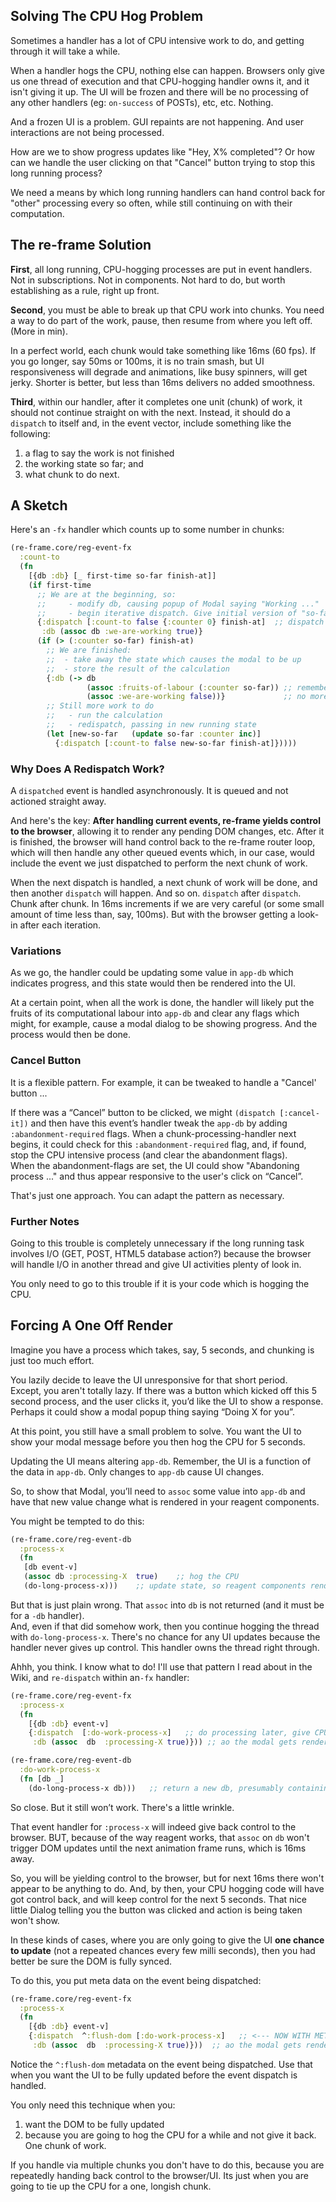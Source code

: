

## Solving The CPU Hog Problem

Sometimes a handler has a lot of CPU intensive work to do, and 
getting through it will take a while. 

When a handler hogs the CPU, nothing else can happen. Browsers 
only give us one thread of execution and that CPU-hogging handler 
owns it, and it isn't giving it up. The UI will be frozen and 
there will be no processing of any other handlers (eg: `on-success` 
of POSTs), etc, etc. Nothing.

And a frozen UI is a problem.  GUI repaints are not happening. And 
user interactions are not being processed.

How are we to show progress updates like "Hey, X% completed"?  Or 
how can we handle the user clicking on that "Cancel" button trying 
to stop this long running process?

We need a means by which long running handlers can hand control
back for "other" processing every so often, while still continuing 
on with their computation.

## The re-frame Solution

__First__, all long running, CPU-hogging processes are put in event handlers.
Not in subscriptions.  Not in components. Not hard to do,
but worth establishing as a rule, right up front. 

__Second__, you must be able to break up that CPU 
work into chunks. You need a way to do part of the work, pause, 
then resume from where you left off. (More in min). 

In a perfect world, each chunk would take something like
16ms (60 fps). If you go longer, say 50ms or 100ms, it is no train 
smash, but UI responsiveness will degrade and animations, like 
busy spinners,  will get jerky. Shorter is better, but less than 
16ms delivers no added smoothness. 

__Third__, within our handler, after it completes one unit (chunk)
of work, it should not continue straight on with the next.  Instead, 
it should do a `dispatch` to itself and, in the event vector, 
include something like the following: 

  1. a flag to say the work is not finished
  2. the working state so far; and 
  3. what chunk to do next. 

## A Sketch 

Here's an `-fx` handler which counts up to some number in chunks:
```clj
(re-frame.core/reg-event-fx 
  :count-to
  (fn 
    [{db :db} [_ first-time so-far finish-at]]
    (if first-time
      ;; We are at the beginning, so:
      ;;     - modify db, causing popup of Modal saying "Working ..."
      ;;     - begin iterative dispatch. Give initial version of "so-far"
      {:dispatch [:count-to false {:counter 0} finish-at]  ;; dispatch to self
       :db (assoc db :we-are-working true)}
      (if (> (:counter so-far) finish-at)
        ;; We are finished:
        ;;  - take away the state which causes the modal to be up
        ;;  - store the result of the calculation
        {:db (-> db
                 (assoc :fruits-of-labour (:counter so-far)) ;; remember the result
                 (assoc :we-are-working false))}             ;; no more modal
        ;; Still more work to do
        ;;   - run the calculation
        ;;   - redispatch, passing in new running state
        (let [new-so-far   (update so-far :counter inc)]
          {:dispatch [:count-to false new-so-far finish-at]}))))                         
```

### Why Does A Redispatch Work?

A `dispatched` event is handled asynchronously. It is queued
and not actioned straight away. 

And here's the key: **After handling current events, re-frame yields control
to the browser**, allowing it to render any pending DOM changes, etc. After 
it is finished, the browser will hand control back to the re-frame router 
loop, which will then handle any other queued events 
which, in our case, would include the event we just dispatched to perform 
the next chunk of work. 

When the next dispatch is handled, a next chunk of work will be done, and then another
`dispatch` will happen. And so on. `dispatch` after `dispatch`. Chunk 
after chunk. In 16ms increments if we are very careful (or some small amount 
of time less than, say, 100ms). But with the browser getting a look-in after each iteration.

### Variations

As we go, the handler could be updating some value in `app-db` which indicates 
progress, and this state would then be rendered into the UI.

At a certain point, when all the work is done, the handler will likely put the
fruits of its computational labour into `app-db` and clear any flags which might, for example,
cause a modal dialog to be showing progress.  And the process would then be done.


### Cancel Button 

It is a flexible pattern.  For example, it can be tweaked to handle a "Cancel' button ...

If there was a “Cancel” button to be clicked, we might 
`(dispatch [:cancel-it])` and then have this event’s handler tweak the `app-db`
by adding `:abandonment-required` flags. When a chunk-processing-handler
next begins, it could check for this `:abandonment-required` flag, and,
if found, stop the CPU intensive process (and clear the abandonment flags).  
When the abandonment-flags
are set, the UI could show "Abandoning process ..." and thus appear responsive 
to the user's click on “Cancel”.

That's just one approach. You can adapt the pattern as necessary. 


### Further Notes

Going to this trouble is completely unnecessary if the long running 
task involves I/O (GET, POST, HTML5 database action?) because the 
browser will handle I/O in another thread and give UI activities plenty of look in. 

You only need to go to this trouble if it is your code which is 
hogging the CPU.  

## Forcing A One Off Render 

Imagine you have a process which takes, say, 5 seconds, and chunking 
is just too much effort.

You lazily decide to leave the UI unresponsive for that short period.   
Except, 
you aren't totally lazy.  If there was a button which kicked off 
this 5 second process, and the user clicks it, you’d like the UI to 
show a response. Perhaps it could show  a modal popup thing saying 
“Doing X for you”. 

At this point, you still have a small problem to solve. You want 
the UI to show your modal message before you then hog the CPU for 
5 seconds.

Updating the UI means altering `app-db`.  Remember, the UI is a 
function of the data in `app-db`. Only changes to `app-db` cause UI 
changes. 

So, to show that Modal, you’ll need to `assoc` some value into `app-db` 
and have that new value change what is rendered in your reagent components.

You might be tempted to do this: 
```clj
(re-frame.core/reg-event-db
  :process-x
  (fn
   [db event-v]
   (assoc db :processing-X  true)    ;; hog the CPU
   (do-long-process-x)))    ;; update state, so reagent components render a modal 
```

But that is just plain wrong. 
That `assoc` into `db` is not returned (and it must be for a `-db` handler).  
And, even if that did somehow work, 
then you continue hogging the thread with `do-long-process-x`.  There's no 
chance for any UI updates because the handler never gives up control. This 
handler owns the thread right through.

Ahhh, you think.  I know what to do!  I'll use that pattern I read 
about in the Wiki, and `re-dispatch` within an`-fx` handler: 
```clj
(re-frame.core/reg-event-fx
  :process-x
  (fn 
    [{db :db} event-v]
    {:dispatch  [:do-work-process-x]   ;; do processing later, give CPU back to browser.     
     :db (assoc  db  :processing-X true)})) ;; ao the modal gets rendered

(re-frame.core/reg-event-db
  :do-work-process-x
  (fn [db _]
    (do-long-process-x db)))   ;; return a new db, presumably containing work done
```

So close.  But it still won’t work. There's a little wrinkle.

That event handler for `:process-x` will indeed give back control 
to the browser. BUT, because of the way reagent works, that `assoc` on `db` 
won't trigger DOM updates until the next animation frame runs, which is 16ms away.  

So, you will be yielding control to the browser, but for next 16ms 
there won't appear to be anything to do.  And, by then, your CPU hogging 
code will have got control back, and will keep control for the next 5 
seconds. That nice little Dialog telling you the button was clicked and 
action is being taken won't show.

In these kinds of cases, where you are only going to give the UI 
**one chance to update** (not a repeated chances every few milli seconds), 
then you had better be sure the DOM is fully synced. 

To do this, you put meta data on the event being dispatched:
```clj
(re-frame.core/reg-event-fx
  :process-x
  (fn 
    [{db :db} event-v]
    {:dispatch  ^:flush-dom [:do-work-process-x]   ;; <--- NOW WITH METADATA         
     :db (assoc  db  :processing-X true)}))  ;; ao the modal gets rendered
```

Notice the `^:flush-dom` metadata on the event being dispatched.  Use 
that when you want the UI to be fully updated before the event dispatch 
is handled. 

You only need this technique when you: 

  1. want the DOM to be fully updated
  2. because you are going to hog the CPU for a while and not give it back. One chunk of work.

If you handle via multiple chunks you don't have to do this, because 
you are repeatedly handing back control to the browser/UI.  Its just 
when you are going to tie up the CPU for a one, longish chunk. 



<!-- START doctoc generated TOC please keep comment here to allow auto update -->
<!-- DON'T EDIT THIS SECTION, INSTEAD RE-RUN doctoc TO UPDATE -->
<!-- END doctoc generated TOC please keep comment here to allow auto update -->
